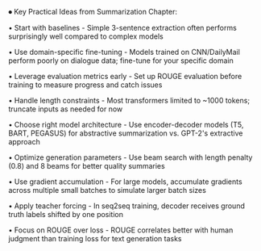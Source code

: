 ---
---
⏺ Key Practical Ideas from Summarization Chapter:

• Start with baselines - Simple 3-sentence extraction often performs surprisingly well compared to complex
models

• Use domain-specific fine-tuning - Models trained on CNN/DailyMail perform poorly on dialogue data;
fine-tune for your specific domain

• Leverage evaluation metrics early - Set up ROUGE evaluation before training to measure progress and catch
issues

• Handle length constraints - Most transformers limited to ~1000 tokens; truncate inputs as needed for now

• Choose right model architecture - Use encoder-decoder models (T5, BART, PEGASUS) for abstractive
summarization vs. GPT-2's extractive approach

• Optimize generation parameters - Use beam search with length penalty (0.8) and 8 beams for better quality
summaries

• Use gradient accumulation - For large models, accumulate gradients across multiple small batches to
simulate larger batch sizes

• Apply teacher forcing - In seq2seq training, decoder receives ground truth labels shifted by one position

• Focus on ROUGE over loss - ROUGE correlates better with human judgment than training loss for text
generation tasks
